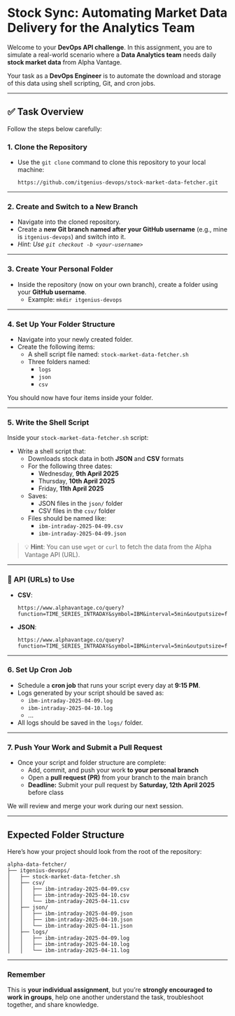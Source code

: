 # Stock Sync: Automating Market Data Delivery for the Analytics Team

Welcome to your **DevOps API challenge**. In this assignment, you are to simulate a real-world scenario where a **Data Analytics team** needs daily **stock market data** from Alpha Vantage.

Your task as a **DevOps Engineer** is to automate the download and storage of this data using shell scripting, Git, and cron jobs.

---

## ✅ Task Overview

Follow the steps below carefully:

### 1. Clone the Repository

- Use the `git clone` command to clone this repository to your local machine:
  ```
  https://github.com/itgenius-devops/stock-market-data-fetcher.git
  ```

---

### 2. Create and Switch to a New Branch

- Navigate into the cloned repository.
- Create a **new Git branch named after your GitHub username** (e.g., mine is `itgenius-devops`) and switch into it.
- *Hint: Use `git checkout -b <your-username>`*

---

### 3. Create Your Personal Folder

- Inside the repository (now on your own branch), create a folder using your **GitHub username**.
  - Example: `mkdir itgenius-devops`

---

### 4. Set Up Your Folder Structure

- Navigate into your newly created folder.
- Create the following items:
  - A shell script file named: `stock-market-data-fetcher.sh`
  - Three folders named:
    - `logs`
    - `json`
    - `csv`

You should now have four items inside your folder.

---

### 5. Write the Shell Script

Inside your `stock-market-data-fetcher.sh` script:

- Write a shell script that:
  - Downloads stock data in both **JSON** and **CSV** formats
  - For the following three dates:  
    - Wednesday, **9th April 2025**  
    - Thursday, **10th April 2025**  
    - Friday, **11th April 2025**
  - Saves:
    - JSON files in the `json/` folder
    - CSV files in the `csv/` folder
  - Files should be named like:
    - `ibm-intraday-2025-04-09.csv`
    - `ibm-intraday-2025-04-09.json`

> 💡 **Hint**: You can use `wget` or `curl` to fetch the data from the Alpha Vantage API (URL).

---

### 📅 API (URLs) to Use

- **CSV**:
  ```
  https://www.alphavantage.co/query?function=TIME_SERIES_INTRADAY&symbol=IBM&interval=5min&outputsize=full&datatype=csv&apikey=L2CS5Y3MI25MWQRY
  ```

- **JSON**:
  ```
  https://www.alphavantage.co/query?function=TIME_SERIES_INTRADAY&symbol=IBM&interval=5min&outputsize=full&datatype=json&apikey=L2CS5Y3MI25MWQRY
  ```

---

### 6. Set Up Cron Job

- Schedule a **cron job** that runs your script every day at **9:15 PM**.
- Logs generated by your script should be saved as:
  - `ibm-intraday-2025-04-09.log`
  - `ibm-intraday-2025-04-10.log`
  - ...
- All logs should be saved in the `logs/` folder.

---

### 7. Push Your Work and Submit a Pull Request

- Once your script and folder structure are complete:
  - Add, commit, and push your work **to your personal branch**
  - Open a **pull request (PR)** from your branch to the main branch
  - **Deadline:** Submit your pull request by **Saturday, 12th April 2025** before class

We will review and merge your work during our next session.

---

##  Expected Folder Structure

Here’s how your project should look from the root of the repository:

```
alpha-data-fetcher/
├── itgenius-devops/
│   ├── stock-market-data-fetcher.sh
│   ├── csv/
│   │   ├── ibm-intraday-2025-04-09.csv
│   │   ├── ibm-intraday-2025-04-10.csv
│   │   └── ibm-intraday-2025-04-11.csv
│   ├── json/
│   │   ├── ibm-intraday-2025-04-09.json
│   │   ├── ibm-intraday-2025-04-10.json
│   │   └── ibm-intraday-2025-04-11.json
│   ├── logs/
│   │   ├── ibm-intraday-2025-04-09.log
│   │   ├── ibm-intraday-2025-04-10.log
│   │   └── ibm-intraday-2025-04-11.log
```

---

### Remember

This is **your individual assignment**, but you’re **strongly encouraged to work in groups**, help one another understand the task, troubleshoot together, and share knowledge.

